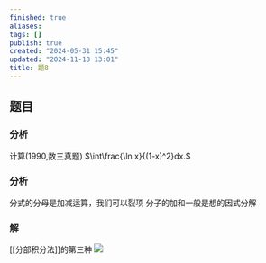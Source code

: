 ```yaml
---
finished: true
aliases: 
tags: []
publish: true
created: "2024-05-31 15:45"
updated: "2024-11-18 13:01"
title: 题8
---
```

## 题目
### 分析
计算(1990,数三真题) $\int\frac{\ln x}{(1-x)^2}dx.$
### 分析
分式的分母是加减运算，我们可以裂项
分子的加和一般是想的因式分解
### 解
[[分部积分法]]的第三种
![](https://img.hwenyi.tech/202402271725264.webp)
